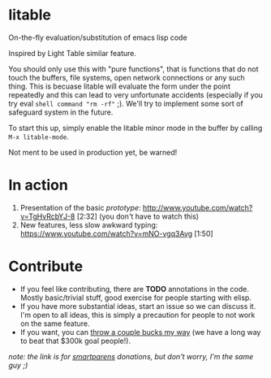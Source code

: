litable
=======

On-the-fly evaluation/substitution of emacs lisp code

Inspired by Light Table similar feature.

You should only use this with "pure functions", that is functions that do not touch the buffers, file systems, open network connections or any such thing. This is becuase litable will evaluate the form under the point repeatedly and this can lead to very unfortunate accidents (especially if you try eval `shell command "rm -rf"` ;). We'll try to implement some sort of safeguard system in the future.

To start this up, simply enable the litable minor mode in the buffer by calling `M-x litable-mode`.

Not ment to be used in production yet, be warned!

In action
=======

1. Presentation of the basic *prototype*: http://www.youtube.com/watch?v=TgHvRcbYJ-8 [2:32] \(you don't have to watch this\)
2. New features, less slow awkward typing: https://www.youtube.com/watch?v=mNO-vgq3Avg [1:50]

Contribute
=======

* If you feel like contributing, there are **TODO** annotations in the code. Mostly basic/trivial stuff, good exercise for people starting with elisp.
* If you have more substantial ideas, start an issue so we can discuss it. I'm open to all ideas, this is simply a precaution for people to not work on the same feature.
* If you want, you can [throw a couple bucks my way](https://www.paypal.com/cgi-bin/webscr?cmd=_s-xclick&hosted_button_id=CEYP5YVHDRX8C) \(we have a long way to beat that $300k goal people!\).

*note: the link is for [smartparens](https://github.com/Fuco1/smartparens) donations, but don't worry, I'm the same guy ;)*
